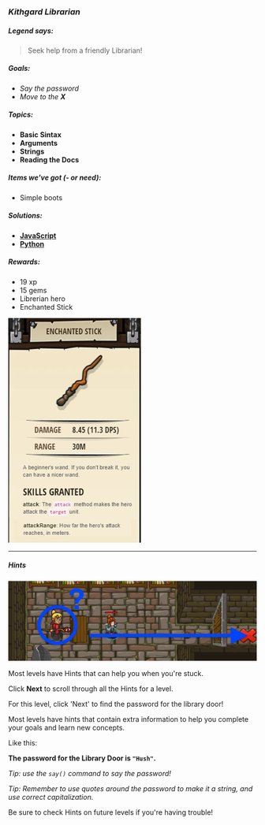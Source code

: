### _Kithgard Librarian_

##### _Legend says:_
> Seek help from a friendly Librarian!

##### _Goals:_
+ _Say the password_
+ _Move to the **X**_

##### _Topics:_
+ **Basic Sintax**
+ **Arguments**
+ **Strings**
+ **Reading the Docs**

##### _Items we've got (- or need):_
+ Simple boots

##### _Solutions:_
+ **[JavaScript](kithgardLibrarian.js)**
+ **[Python](kithgard_librarian.py)**

##### _Rewards:_
+ 19 xp
+ 15 gems
+ Librerian hero
+ Enchanted Stick

![](img/enchanted_stick.jpg)

___

##### _Hints_

![](img/kithgard-librarian.jpeg)

Most levels have Hints that can help you when you're stuck.

Click **Next** to scroll through all the Hints for a level.

For this level, click 'Next' to find the password for the library door!

Most levels have hints that contain extra information to help you complete your goals and learn new concepts.

Like this:

**The password for the Library Door is `"Hush"`.**

_Tip: use the `say()` command to say the password!_

_Tip: Remember to use quotes around the password to make it a string, and use correct capitalization._

Be sure to check Hints on future levels if you're having trouble! 
